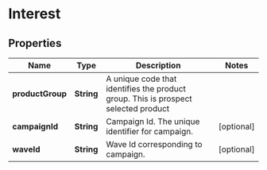 # Interest

## Properties
Name | Type | Description | Notes
------------ | ------------- | ------------- | -------------
**productGroup** | **String** | A unique code that identifies the product group. This is prospect selected product | 
**campaignId** | **String** | Campaign Id. The unique identifier for campaign. |  [optional]
**waveId** | **String** | Wave Id corresponding to campaign. |  [optional]
